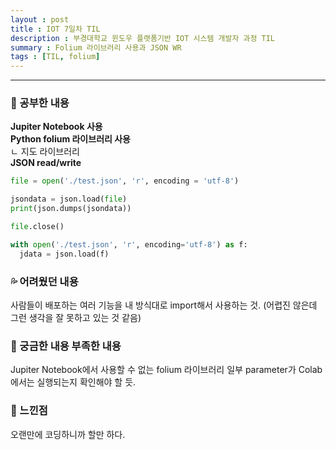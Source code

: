 ```yaml
---
layout : post
title : IOT 7일차 TIL
description : 부경대학교 윈도우 플랫폼기반 IOT 시스템 개발자 과정 TIL
summary : Folium 라이브러리 사용과 JSON WR
tags : [TIL, folium]
---
```


-------------
   
   
### 📓 공부한 내용 
  **Jupiter Notebook 사용**    
  **Python folium 라이브러리 사용**  
   ㄴ 지도 라이브러리  
  **JSON read/write**  
  ```python
  file = open('./test.json', 'r', encoding = 'utf-8')

  jsondata = json.load(file)
  print(json.dumps(jsondata))

  file.close()
  ```
  ```python
  with open('./test.json', 'r', encoding='utf-8') as f:
    jdata = json.load(f)
  ```

### 💦 어려웠던 내용 
  사람들이 배포하는 여러 기능을 내 방식대로 import해서 사용하는 것. (어렵진 않은데 그런 생각을 잘 못하고 있는 것 같음)

### 🧷 궁금한 내용  부족한 내용 
  Jupiter Notebook에서 사용할 수 없는 folium 라이브러리 일부 parameter가 Colab에서는 실행되는지 확인해야 할 듯.

### 💬 느낀점 
  오랜만에 코딩하니까 할만 하다. 

